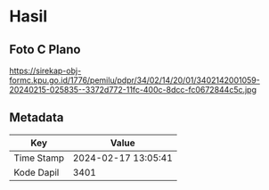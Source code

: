 # Hasil

## Foto C Plano

https://sirekap-obj-formc.kpu.go.id/1776/pemilu/pdpr/34/02/14/20/01/3402142001059-20240215-025835--3372d772-11fc-400c-8dcc-fc0672844c5c.jpg


## Metadata

| Key        | Value               |
| ---------- | ------------------- |
| Time Stamp | 2024-02-17 13:05:41 |
| Kode Dapil | 3401                |




